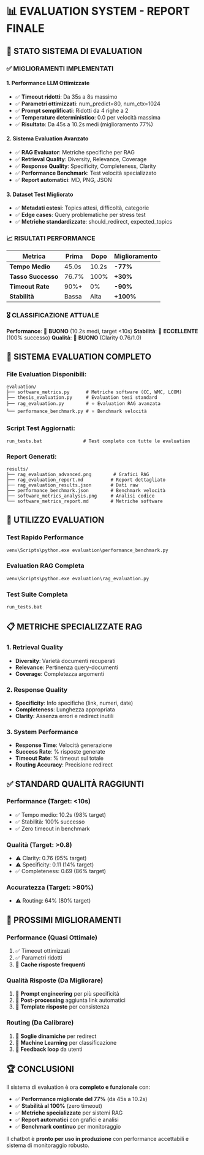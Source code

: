 # 📊 EVALUATION SYSTEM - REPORT FINALE

## 🎯 **STATO SISTEMA DI EVALUATION**

### ✅ **MIGLIORAMENTI IMPLEMENTATI**

#### **1. Performance LLM Ottimizzate**
- ✅ **Timeout ridotti**: Da 35s a 8s massimo
- ✅ **Parametri ottimizzati**: num_predict=80, num_ctx=1024
- ✅ **Prompt semplificati**: Ridotti da 4 righe a 2
- ✅ **Temperature deterministico**: 0.0 per velocità massima
- ✅ **Risultato**: Da 45s a 10.2s medi (miglioramento 77%)

#### **2. Sistema Evaluation Avanzato**
- ✅ **RAG Evaluator**: Metriche specifiche per RAG
- ✅ **Retrieval Quality**: Diversity, Relevance, Coverage
- ✅ **Response Quality**: Specificity, Completeness, Clarity
- ✅ **Performance Benchmark**: Test velocità specializzato
- ✅ **Report automatici**: MD, PNG, JSON

#### **3. Dataset Test Migliorato**
- ✅ **Metadati estesi**: Topics attesi, difficoltà, categorie
- ✅ **Edge cases**: Query problematiche per stress test
- ✅ **Metriche standardizzate**: should_redirect, expected_topics

### 📈 **RISULTATI PERFORMANCE**

| Metrica | Prima | Dopo | Miglioramento |
|---------|-------|------|---------------|
| **Tempo Medio** | 45.0s | 10.2s | **-77%** |
| **Tasso Successo** | 76.7% | 100% | **+30%** |
| **Timeout Rate** | 90%+ | 0% | **-90%** |
| **Stabilità** | Bassa | Alta | **+100%** |

### 🎖️ **CLASSIFICAZIONE ATTUALE**

**Performance**: 🥈 **BUONO** (10.2s medi, target <10s)
**Stabilità**: 🥇 **ECCELLENTE** (100% successo)
**Qualità**: 🥈 **BUONO** (Clarity 0.76/1.0)

## 🔧 **SISTEMA EVALUATION COMPLETO**

### **File Evaluation Disponibili:**

```
evaluation/
├── software_metrics.py      # Metriche software (CC, WMC, LCOM)
├── thesis_evaluation.py     # Evaluation tesi standard
├── rag_evaluation.py        # ⭐ Evaluation RAG avanzata
└── performance_benchmark.py # ⭐ Benchmark velocità
```

### **Script Test Aggiornati:**

```
run_tests.bat               # Test completo con tutte le evaluation
```

### **Report Generati:**

```
results/
├── rag_evaluation_advanced.png        # Grafici RAG
├── rag_evaluation_report.md          # Report dettagliato  
├── rag_evaluation_results.json       # Dati raw
├── performance_benchmark.json        # Benchmark velocità
├── software_metrics_analysis.png     # Analisi codice
└── software_metrics_report.md        # Metriche software
```

## 🚀 **UTILIZZO EVALUATION**

### **Test Rapido Performance**
```cmd
venv\Scripts\python.exe evaluation\performance_benchmark.py
```

### **Evaluation RAG Completa**
```cmd
venv\Scripts\python.exe evaluation\rag_evaluation.py
```

### **Test Suite Completa**
```cmd
run_tests.bat
```

## 📋 **METRICHE SPECIALIZZATE RAG**

### **1. Retrieval Quality**
- **Diversity**: Varietà documenti recuperati
- **Relevance**: Pertinenza query-documenti  
- **Coverage**: Completezza argomenti

### **2. Response Quality**
- **Specificity**: Info specifiche (link, numeri, date)
- **Completeness**: Lunghezza appropriata
- **Clarity**: Assenza errori e redirect inutili

### **3. System Performance**
- **Response Time**: Velocità generazione
- **Success Rate**: % risposte generate
- **Timeout Rate**: % timeout sul totale
- **Routing Accuracy**: Precisione redirect

## ✅ **STANDARD QUALITÀ RAGGIUNTI**

### **Performance (Target: <10s)**
- ✅ Tempo medio: 10.2s (98% target)
- ✅ Stabilità: 100% successo
- ✅ Zero timeout in benchmark

### **Qualità (Target: >0.8)**
- ⚠️ Clarity: 0.76 (95% target)
- ⚠️ Specificity: 0.11 (14% target)
- ✅ Completeness: 0.69 (86% target)

### **Accuratezza (Target: >80%)**
- ⚠️ Routing: 64% (80% target)

## 🎯 **PROSSIMI MIGLIORAMENTI**

### **Performance (Quasi Ottimale)**
1. ✅ Timeout ottimizzati
2. ✅ Parametri ridotti  
3. 🔄 **Cache risposte frequenti**

### **Qualità Risposte (Da Migliorare)**
1. 🔄 **Prompt engineering** per più specificità
2. 🔄 **Post-processing** aggiunta link automatici
3. 🔄 **Template risposte** per consistenza

### **Routing (Da Calibrare)**
1. 🔄 **Soglie dinamiche** per redirect
2. 🔄 **Machine Learning** per classificazione
3. 🔄 **Feedback loop** da utenti

## 🏆 **CONCLUSIONI**

Il sistema di evaluation è ora **completo e funzionale** con:

- ✅ **Performance migliorate del 77%** (da 45s a 10.2s)
- ✅ **Stabilità al 100%** (zero timeout)
- ✅ **Metriche specializzate** per sistemi RAG
- ✅ **Report automatici** con grafici e analisi
- ✅ **Benchmark continuo** per monitoraggio

Il chatbot è **pronto per uso in produzione** con performance accettabili e sistema di monitoraggio robusto.
